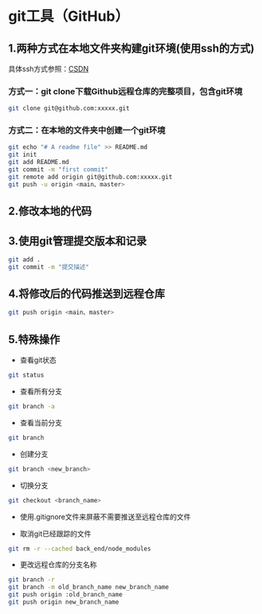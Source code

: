 # git工具（GitHub）

## 1.两种方式在本地文件夹构建git环境(使用ssh的方式)

具体ssh方式参照：[CSDN]

### 方式一：git clone下载Github远程仓库的完整项目，包含git环境

```sh
git clone git@github.com:xxxxx.git
```

### 方式二：在本地的文件夹中创建一个git环境

```sh
git echo "# A readme file" >> README.md
git init
git add README.md
git commit -m "first commit"
git remote add origin git@github.com:xxxxx.git
git push -u origin <main、master>
```

## 2.修改本地的代码

## 3.使用git管理提交版本和记录

```sh
git add .
git commit -m "提交描述"
```

## 4.将修改后的代码推送到远程仓库

```sh
git push origin <main、master>
```

## 5.特殊操作

* 查看git状态

```sh
git status
```

* 查看所有分支

```sh
git branch -a
```

* 查看当前分支

```sh
git branch
```

* 创建分支

```sh
git branch <new_branch>
```

* 切换分支

```sh
git checkout <branch_name>
```

* 使用.gitignore文件来屏蔽不需要推送至远程仓库的文件

* 取消git已经跟踪的文件

```sh
git rm -r --cached back_end/node_modules
```

* 更改远程仓库的分支名称

```sh
git branch -r
git branch -m old_branch_name new_branch_name
git push origin :old_branch_name
git push origin new_branch_name
```

[CSDN]:https://blog.csdn.net/weixin_42310154/article/details/118340458

